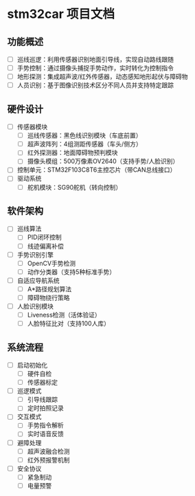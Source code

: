 # stm32car 项目文档

## 功能概述
- [ ] 巡线巡逻：利用传感器识别地面引导线，实现自动路线跟随
- [ ] 手势控制：通过摄像头捕捉手势动作，实时转化为控制指令
- [ ] 地形探测：集成超声波/红外传感器，动态感知地形起伏与障碍物
- [ ] 人员识别：基于图像识别技术区分不同人员并支持特定跟踪

## 硬件设计
- [ ] 传感器模块
  - [ ] 巡线传感器：黑色线识别模块（车底前置）
  - [ ] 超声波阵列：4组测距传感器（车头/侧方）
  - [ ] 红外探测器：地面障碍物预判模块
  - [ ] 摄像头模组：500万像素OV2640（支持手势/人脸识别）
- [ ] 控制单元：STM32F103C8T6主控芯片（带CAN总线接口）
- [ ] 驱动系统
  - [ ] 舵机模块：SG90舵机（转向控制）

## 软件架构
- [ ] 巡线算法
  - [ ] PID闭环控制
  - [ ] 线迹偏离补偿
- [ ] 手势识别引擎
  - [ ] OpenCV手势检测
  - [ ] 动作分类器（支持5种标准手势）
- [ ] 自适应导航系统
  - [ ] A*路径规划算法
  - [ ] 障碍物绕行策略
- [ ] 人脸识别模块
  - [ ] Liveness检测（活体验证）
  - [ ] 人脸特征比对（支持100人库）

## 系统流程
- [ ] 启动初始化
  - [ ] 硬件自检
  - [ ] 传感器标定
- [ ] 巡逻模式
  - [ ] 引导线跟踪
  - [ ] 定时拍照记录
- [ ] 交互模式
  - [ ] 手势指令解析
  - [ ] 实时语音反馈
- [ ] 避障处理
  - [ ] 超声波融合检测
  - [ ] 红外预报警机制
- [ ] 安全协议
  - [ ] 紧急制动
  - [ ] 电量预警
